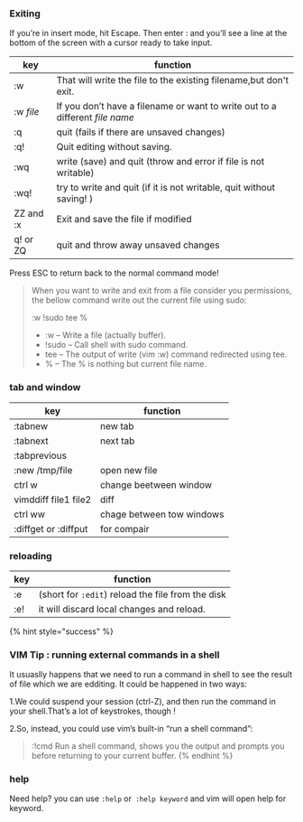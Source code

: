 ### Exiting

If you’re in insert mode, hit Escape. Then enter : and you’ll see a line at the bottom of the screen with a cursor ready to take input.

| key        | function                                                                     |
| ---------- | ---------------------------------------------------------------------------- |
| :w         |  That will write the file to the existing filename,but don't exit.           |
| :w  _file_ | If you don’t have a filename or want to write out to a different _file name_ |
| :q         | quit (fails if there are unsaved changes)                                    |
| :q!        | Quit editing without saving.                                                 |
| :wq        | write (save) and quit (throw and error if file is not writable)              |
| :wq!       | try to write and quit (if it is not writable, quit without saving! )         |
| ZZ and :x  | Exit and save the file if modified                                           |
| q! or ZQ   | quit and throw away unsaved changes                                          |

Press ESC to return back to the normal command mode!

> When you want to write and exit from a file consider  you permissions, the bellow command write out the current file using sudo:
>
> :w !sudo tee % 
>
> * :w – Write a file (actually buffer). 
> * !sudo – Call shell with sudo command. 
> * tee – The output of write (vim :w) command redirected using tee. 
> * % – The % is nothing but current file name.

### tab and window

| key | function |
| --- | --- |
| :tabnew | new tab |
| :tabnext | next tab |
| :tabprevious |  |
| :new /tmp/file | open new file  |
| ctrl w | change beetween window |
| vimddiff file1 file2 | diff |
| ctrl ww | chage between tow windows |
| :diffget or :diffput | for compair |

### reloading

| key | function                                           |
| --- | -------------------------------------------------- |
| :e  |  (short for `:edit`) reload the file from the disk |
| :e! | it will discard local changes and reload.          |

{% hint style="success" %}
### VIM Tip : running external commands in a shell

It usuaslly happens that we need to run a command in shell to see the result of file which we are edditing. It could be happened in two ways:

1.We could suspend your session (ctrl-Z), and then run the command in your shell.That’s a lot of keystrokes, though !

2.So, instead, you could use vim’s built-in “run a shell command”:

> :!cmd Run a shell command, shows you the output and prompts you before returning to your current buffer.
{% endhint %}

### help

Need help? you can use `:help` or` :help keyword`  and vim will open help for keyword.

